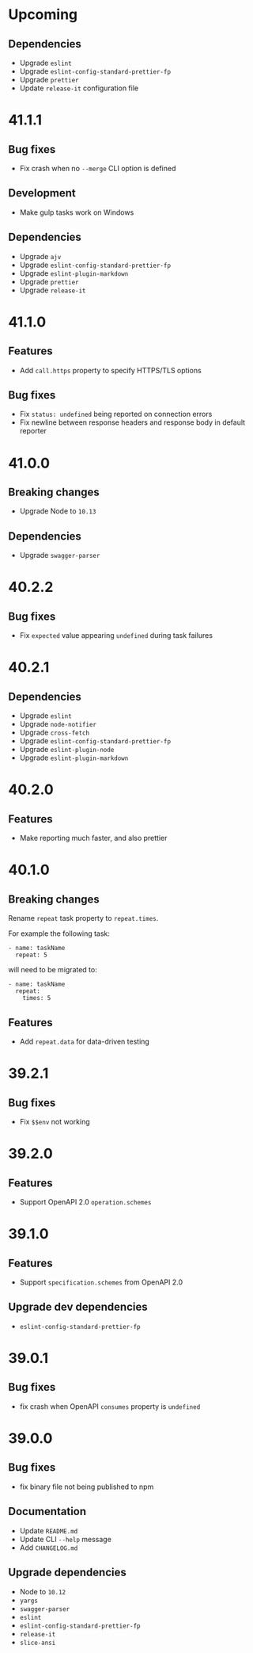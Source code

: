 # Upcoming

## Dependencies

- Upgrade `eslint`
- Upgrade `eslint-config-standard-prettier-fp`
- Upgrade `prettier`
- Update `release-it` configuration file

# 41.1.1

## Bug fixes

- Fix crash when no `--merge` CLI option is defined

## Development

- Make gulp tasks work on Windows

## Dependencies

- Upgrade `ajv`
- Upgrade `eslint-config-standard-prettier-fp`
- Upgrade `eslint-plugin-markdown`
- Upgrade `prettier`
- Upgrade `release-it`

# 41.1.0

## Features

- Add `call.https` property to specify HTTPS/TLS options

## Bug fixes

- Fix `status: undefined` being reported on connection errors
- Fix newline between response headers and response body in default reporter

# 41.0.0

## Breaking changes

- Upgrade Node to `10.13`

## Dependencies

- Upgrade `swagger-parser`

# 40.2.2

## Bug fixes

- Fix `expected` value appearing `undefined` during task failures

# 40.2.1

## Dependencies

- Upgrade `eslint`
- Upgrade `node-notifier`
- Upgrade `cross-fetch`
- Upgrade `eslint-config-standard-prettier-fp`
- Upgrade `eslint-plugin-node`
- Upgrade `eslint-plugin-markdown`

# 40.2.0

## Features

- Make reporting much faster, and also prettier

# 40.1.0

## Breaking changes

Rename `repeat` task property to `repeat.times`.

For example the following task:

```
- name: taskName
  repeat: 5
```

will need to be migrated to:

```
- name: taskName
  repeat:
    times: 5
```

## Features

- Add `repeat.data` for data-driven testing

# 39.2.1

## Bug fixes

- Fix `$$env` not working

# 39.2.0

## Features

- Support OpenAPI 2.0 `operation.schemes`

# 39.1.0

## Features

- Support `specification.schemes` from OpenAPI 2.0

## Upgrade dev dependencies

- `eslint-config-standard-prettier-fp`

# 39.0.1

## Bug fixes

- fix crash when OpenAPI `consumes` property is `undefined`

# 39.0.0

## Bug fixes

- fix binary file not being published to npm

## Documentation

- Update `README.md`
- Update CLI `--help` message
- Add `CHANGELOG.md`

## Upgrade dependencies

- Node to `10.12`
- `yargs`
- `swagger-parser`
- `eslint`
- `eslint-config-standard-prettier-fp`
- `release-it`
- `slice-ansi`
